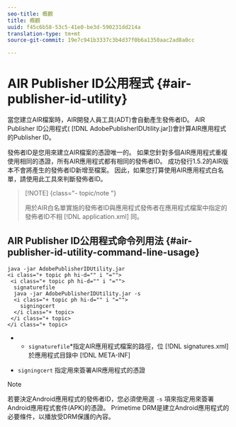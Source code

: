 ```yaml
---
seo-title: 概觀
title: 概觀
uuid: f45c6b58-53c5-41e0-be3d-590231dd214a
translation-type: tm+mt
source-git-commit: 19e7c941b3337c3b4d37f0b6a1350aac2ad8a0cc

---
```



# AIR Publisher ID公用程式 {#air-publisher-id-utility}

當您建立AIR檔案時，AIR開發人員工具(ADT)會自動產生發佈者ID。 AIR Publisher ID公用程式( [!DNL AdobePublisherIDUtility.jar])會計算AIR應用程式的Publisher ID。

發佈者ID是您用來建立AIR檔案的憑證唯一的。 如果您針對多個AIR應用程式重複使用相同的憑證，所有AIR應用程式都有相同的發佈者ID。 成功發行1.5.2的AIR版本不會將產生的發佈者ID新增至檔案。 因此，如果您打算使用AIR應用程式白名單，請使用此工具來判斷發佈者ID。

>[!NOTE] {class=&quot;- topic/note &quot;}
>
>用於AIR白名單實施的發佈者ID與應用程式發佈者在應用程式檔案中指定的發佈者ID不相 [!DNL application.xml] 同。

## AIR Publisher ID公用程式命令列用法 {#air-publisher-id-utility-command-line-usage}

```
java -jar AdobePublisherIDUtility.jar 
<i class="+ topic ph hi-d="" i "="">
 <i class="+ topic ph hi-d="" i "="">
  signaturefile 
  java -jar AdobePublisherIDUtility.jar -s 
  <i class="+ topic ph hi-d="" i "="">
    signingcert
  </i class="+ topic>
 </i class="+ topic>
</i class="+ topic>
```

* 
   * `signaturefile`*指定AIR應用程式檔案的路徑，位 [!DNL signatures.xml] 於應用程式目錄中 [!DNL META-INF]

* `signingcert` 指定用來簽署AIR應用程式的憑證

>[!NOTE]
>
>若要決定Android應用程式的發佈者ID，您必須使用選 `-s` 項來指定用來簽署Android應用程式套件(APK)的憑證。 Primetime DRM是建立Android應用程式的必要條件，以播放受DRM保護的內容。